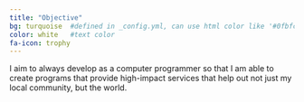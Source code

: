 ```yaml
---
title: "Objective"
bg: turquoise  #defined in _config.yml, can use html color like '#0fbfcf'
color: white   #text color
fa-icon: trophy
---
```


I aim to always develop as a computer programmer so that I am able to create programs that provide high-impact services that help out not just my local community, but the world.